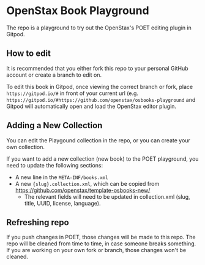 # OpenStax Book Playground

The repo is a playground to try out the OpenStax's POET editing plugin in Gitpod.

## How to edit

It is recommended that you either fork this repo to your personal GitHub account or create a branch to edit on.

To edit this book in Gitpod, once viewing the correct branch or fork, place `https://gitpod.io/#` in front of your current url (e.g. `https://gitpod.io/#https://github.com/openstax/osbooks-playground` and Gitpod will automatically open and load the OpenStax editor plugin.

## Adding a New Collection

You can edit the Playgound collection in the repo, or you can create your own collection.

If you want to add a new collection (new book) to the POET playground, you need to update the following sections:
  - A new line in the `META-INF/books.xml`
  - A new `{slug}.collection.xml`, which can be copied from https://github.com/openstax/template-osbooks-new/
    - The relevant fields will need to be updated in collection.xml (slug, title, UUID, license, language).

## Refreshing repo

If you push changes in POET, those changes will be made to this repo. The repo will be cleaned from time to time, in case someone breaks something. If you are working on your own fork or branch, those changes won't be cleaned.
